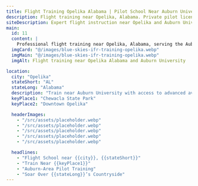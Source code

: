 ```yaml
---
title: Flight Training Opelika Alabama | Pilot School Near Auburn University
description: Flight training near Opelika, Alabama. Private pilot license, instrument rating, commercial pilot training. Perfect for Auburn University students and East Alabama aviation enthusiasts.
siteDescription: Expert flight instruction near Opelika and Auburn University area. Professional pilot training programs in East Alabama.
main:
  id: 11
  content: |
    Professional flight training near Opelika, Alabama, serving the Auburn University area and East Alabama region. Blue Skies Above offers comprehensive pilot training programs including Private Pilot License, Instrument Rating, Commercial Pilot, and CFI training just minutes from Opelika.
  imgCard: "@/images/blue-skies-ifr-training-opelika.webp"
  imgMain: "@/images/blue-skies-ifr-training-opelika.webp"
  imgAlt: Flight training near Opelika Alabama and Auburn University

location:
  city: "Opelika"
  stateShort: "AL"
  stateLong: "Alabama"
  description: "Train near Auburn University with access to advanced aviation resources."
  keyPlace1: "Chewacla State Park"
  keyPlace2: "Downtown Opelika"

  headerImages:
    - "/src/assets/placeholder.webp"
    - "/src/assets/placeholder.webp"
    - "/src/assets/placeholder.webp"
    - "/src/assets/placeholder.webp"
    - "/src/assets/placeholder.webp"

  headlines:
    - "Flight School near {{city}}, {{stateShort}}"
    - "Train Near {{keyPlace1}}"
    - "Auburn-Area Pilot Training"
    - "Soar Over {{stateLong}}’s Countryside"
---
```

